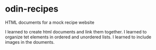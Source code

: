# odin-recipes
HTML documents for a mock recipe website

I learned to create html documents and link them together. I learned to organize tet elements in ordered and unordered lists. I learned to include images in the douments.
